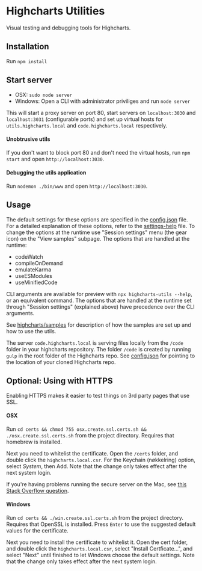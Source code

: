 # Highcharts Utilities

Visual testing and debugging tools for Highcharts.

## Installation

Run `npm install`

## Start server

- OSX: `sudo node server`
- Windows: Open a CLI with administrator priviliges and run `node server`

This will start a proxy server on port 80, start servers on `localhost:3030` and
`localhost:3031` (configurable ports) and set up virtual hosts for
`utils.highcharts.local` and `code.highcharts.local` respectively.

#### Unobtrusive utils

If you don't want to block port 80 and don't need the virtual hosts, run
`npm start` and open `http://localhost:3030`.

#### Debugging the utils application

Run `nodemon ./bin/www` and open `http://localhost:3030`.

## Usage

The default settings for these options are specified
in the [config.json](config.json) file. For a detailed explanation of these
options, refer to the [settings-help](lib/settings-help.js) file. To change the
options at the runtime use "Session settings" menu (the gear icon) on the
"View samples" subpage. The options that are handled at the runtime:

- codeWatch
- compileOnDemand
- emulateKarma
- useESModules
- useMinifiedCode

CLI arguments are available for preview with `npx highcharts-utils --help`,
or an equivalent command. The options that are handled at the runtime set
through "Session settings" (explained above) have precedence over
the CLI arguments.

See [highcharts/samples](https://github.com/highcharts/highcharts/tree/master/samples)
for description of how the samples are set up and how to use the utils.

The server `code.highcharts.local` is serving files locally from the `/code`
folder in your highcharts repository. The folder `/code` is created by running
`gulp` in the root folder of the Highcharts repo. See [config.json](config.json)
for pointing to the location of your cloned Highcharts repo.

## Optional: Using with HTTPS

Enabling HTTPS makes it easier to test things on 3rd party pages that use SSL.

#### OSX

Run `cd certs && chmod 755 osx.create.ssl.certs.sh && ./osx.create.ssl.certs.sh`
from the project directory. Requires that homebrew is installed.

Next you need to whitelist the certificate. Open the `/certs` folder, and
double click the `highcharts.local.csr`. For the Keychain (nøkkelring) option,
select _System_, then Add. Note that the change only takes effect after
the next system login.

If you're having problems running the secure server on the Mac, see
[this Stack Overflow question](https://stackoverflow.com/questions/58802767/no-proceed-anyway-option-on-neterr-cert-invalid-in-chrome-on-macos).

#### Windows

Run `cd certs && ./win.create.ssl.certs.sh` from the project directory.
Requires that OpenSSL is installed. Press `Enter` to use the suggested default
values for the certificate.

Next you need to install the certificate to whitelist it. Open the cert folder,
and double click the `highcharts.local.csr`, select "Install Certficate...",
and select "Next" until finished to let Windows choose the default settings.
Note that the change only takes effect after the next system login.
